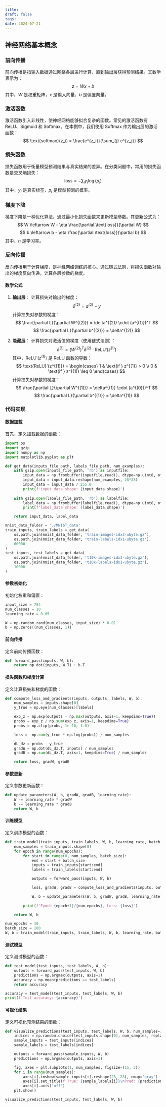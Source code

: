 ```yaml
---
title: 
draft: false
tags: 
date: 2024-07-21
---
```

## 神经网络基本概念

### 前向传播
前向传播是指输入数据通过网络各层进行计算，直到输出层获得预测结果。其数学表示为：
$$
z = Wx + b
$$
其中，$W$ 是权重矩阵，$x$ 是输入向量，$b$ 是偏置向量。

### 激活函数
激活函数引入非线性，使神经网络能够拟合复杂的函数。常见的激活函数有 ReLU、Sigmoid 和 Softmax。在本例中，我们使用 Softmax 作为输出层的激活函数：
$$
\text{softmax}(z_i) = \frac{e^{z_i}}{\sum_{j} e^{z_j}}
$$

### 损失函数
损失函数用于衡量模型预测结果与真实结果的差异。在分类问题中，常用的损失函数是交叉熵损失：
$$
\text{loss} = -\sum_{i} y_i \log(p_i)
$$
其中，$y_i$ 是真实标签，$p_i$ 是模型预测的概率。

### 梯度下降
梯度下降是一种优化算法，通过最小化损失函数来更新模型参数。其更新公式为：
$$
W \leftarrow W - \eta \frac{\partial \text{loss}}{\partial W}
$$
$$
b \leftarrow b - \eta \frac{\partial \text{loss}}{\partial b}
$$
其中，$\eta$ 是学习率。

### 反向传播
反向传播用于计算梯度，是神经网络训练的核心。通过链式法则，将损失函数对输出的梯度反向传递，计算各层参数的梯度。

#### 数学公式

1. **输出层**：
    计算损失对输出的梯度：
    $$
    \delta^{(2)} = a^{(2)} - y
    $$
    计算损失对参数的梯度：
    $$
    \frac{\partial L}{\partial W^{(2)}} = \delta^{(2)} \cdot (a^{(1)})^T
    $$
    $$
    \frac{\partial L}{\partial b^{(2)}} = \delta^{(2)}
    $$

2. **隐藏层**：
    计算损失对激活值的梯度（使用链式法则）：
    $$
    \delta^{(1)} = (W^{(2)})^T \delta^{(2)} \cdot \text{ReLU}'(z^{(1)})
    $$
    其中，$\text{ReLU}'(z^{(1)})$ 是 ReLU 函数的导数：
    $$
    \text{ReLU}'(z^{(1)}) = \begin{cases} 
    1 & \text{if } z^{(1)} > 0 \\ 
    0 & \text{if } z^{(1)} \leq 0 
    \end{cases}
    $$
    计算损失对参数的梯度：
    $$
    \frac{\partial L}{\partial W^{(1)}} = \delta^{(1)} \cdot (a^{(0)})^T
    $$
    $$
    \frac{\partial L}{\partial b^{(1)}} = \delta^{(1)}
    $$

### 代码实现

#### 数据加载
首先，定义加载数据的函数：
```python
import os
import gzip
import numpy as np
import matplotlib.pyplot as plt

def get_data(inputs_file_path, labels_file_path, num_examples):
    with gzip.open(inputs_file_path, 'rb') as inputfile:
        input_data = np.frombuffer(inputfile.read(), dtype=np.uint8, offset=16)
        input_data = input_data.reshape(num_examples, 28*28)
        input_data = input_data / 255.0
        print(f'input_data shape: {input_data.shape}')
        
    with gzip.open(labels_file_path, 'rb') as labelfile:
        label_data = np.frombuffer(labelfile.read(), dtype=np.uint8, offset=8)
        print(f'label_data shape: {label_data.shape}')

    return input_data, label_data

mnist_data_folder = './MNIST_data'
train_inputs, train_labels = get_data(
    os.path.join(mnist_data_folder, 'train-images-idx3-ubyte.gz'),
    os.path.join(mnist_data_folder, 'train-labels-idx1-ubyte.gz'),
    60000
)
test_inputs, test_labels = get_data(
    os.path.join(mnist_data_folder, 't10k-images-idx3-ubyte.gz'),
    os.path.join(mnist_data_folder, 't10k-labels-idx1-ubyte.gz'),
    10000
)
```

#### 参数初始化
初始化权重和偏置：
```python
input_size = 784
num_classes = 10
learning_rate = 0.05

W = np.random.rand(num_classes, input_size) * 0.01
b = np.zeros((num_classes, 1))
```

#### 前向传播
定义前向传播函数：
```python
def forward_pass(inputs, W, b):
    return np.dot(inputs, W.T) + b.T
```

#### 损失函数和梯度计算
定义计算损失和梯度的函数：
```python
def compute_loss_and_gradients(inputs, outputs, labels, W, b):
    num_samples = inputs.shape[0]
    y_true = np.eye(num_classes)[labels]

    exp_z = np.exp(outputs - np.max(outputs, axis=1, keepdims=True))
    probs = exp_z / np.sum(exp_z, axis=1, keepdims=True)
    probs = np.clip(probs, 1e-10, 1.0)

    loss = -np.sum(y_true * np.log(probs)) / num_samples

    dL_dz = probs - y_true
    gradW = np.dot(dL_dz.T, inputs) / num_samples
    gradB = np.sum(dL_dz.T, axis=1, keepdims=True) / num_samples

    return loss, gradW, gradB
```

#### 参数更新
定义参数更新函数：
```python
def update_parameters(W, b, gradW, gradB, learning_rate):
    W -= learning_rate * gradW
    b -= learning_rate * gradB
    return W, b
```

#### 训练模型
定义训练模型的函数：
```python
def train_model(train_inputs, train_labels, W, b, learning_rate, batch_size, num_epochs):
    num_samples = train_inputs.shape[0]
    for epoch in range(num_epochs):
        for start in range(0, num_samples, batch_size):
            end = start + batch_size
            inputs = train_inputs[start:end]
            labels = train_labels[start:end]

            outputs = forward_pass(inputs, W, b)

            loss, gradW, gradB = compute_loss_and_gradients(inputs, outputs, labels, W, b)

            W, b = update_parameters(W, b, gradW, gradB, learning_rate)
        
        print(f'Epoch {epoch+1}/{num_epochs}, Loss: {loss}')

    return W, b

num_epochs = 10
batch_size = 100
W, b = train_model(train_inputs, train_labels, W, b, learning_rate, batch_size, num_epochs)
```

#### 测试模型
定义测试模型的函数：
```python
def test_model(test_inputs, test_labels, W, b):
    outputs = forward_pass(test_inputs, W, b)
    predictions = np.argmax(outputs, axis=1)
    accuracy = np.mean(predictions == test_labels)
    return accuracy

accuracy = test_model(test_inputs, test_labels, W, b)
print(f'Test accuracy: {accuracy}')
```

#### 可视化结果
定义可视化预测结果的函数：
```python
def visualize_predictions(test_inputs, test_labels, W, b, num_samples=10):
    indices = np.random.choice(test_inputs.shape[0], num_samples, replace=False)
    sample_inputs = test_inputs[indices]
    sample_labels = test_labels[indices]

    outputs = forward_pass(sample_inputs, W, b)
    predictions = np.argmax(outputs, axis=1)

    fig, axes = plt.subplots(1, num_samples, figsize=(15, 3))
    for i in range(num_samples):
        axes[i].imshow(sample_inputs[i].reshape(28, 28), cmap='gray')
        axes[i].set_title(f'True: {sample_labels[i]}\nPred: {predictions[i]}')
        axes[i].axis('off')
    plt.show()

visualize_predictions(test_inputs, test_labels, W, b)
```
